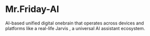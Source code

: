 # Mr.Friday-AI
AI-based unified digital onebrain that operates across devices and platforms like a real-life Jarvis , a universal AI assistant ecosystem.
